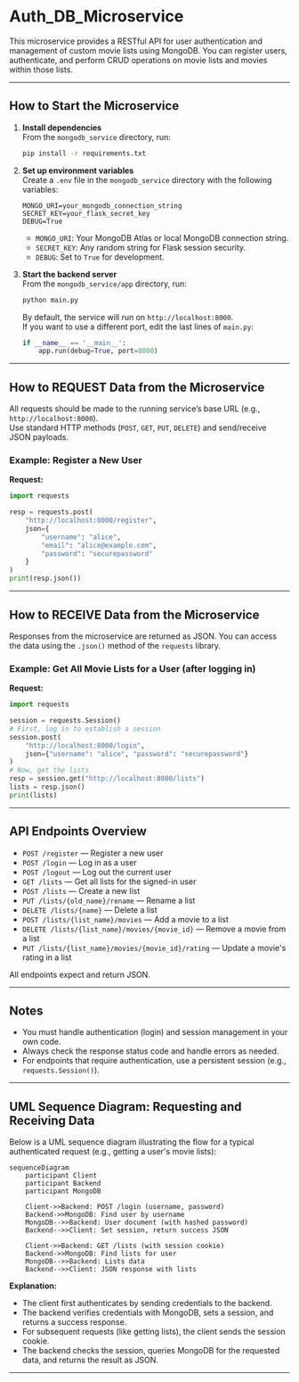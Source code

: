 # Auth_DB_Microservice

This microservice provides a RESTful API for user authentication and management of custom movie lists using MongoDB. You can register users, authenticate, and perform CRUD operations on movie lists and movies within those lists.

---

## How to Start the Microservice

1. **Install dependencies**  
   From the `mongodb_service` directory, run:

   ```bash
   pip install -r requirements.txt
   ```

2. **Set up environment variables**  
   Create a `.env` file in the `mongodb_service` directory with the following variables:

   ```
   MONGO_URI=your_mongodb_connection_string
   SECRET_KEY=your_flask_secret_key
   DEBUG=True
   ```

   - `MONGO_URI`: Your MongoDB Atlas or local MongoDB connection string.
   - `SECRET_KEY`: Any random string for Flask session security.
   - `DEBUG`: Set to `True` for development.

3. **Start the backend server**  
   From the `mongodb_service/app` directory, run:
   ```bash
   python main.py
   ```
   By default, the service will run on `http://localhost:8000`.  
   If you want to use a different port, edit the last lines of `main.py`:
   ```python
   if __name__ == '__main__':
       app.run(debug=True, port=8000)
   ```

---

## How to REQUEST Data from the Microservice

All requests should be made to the running service’s base URL (e.g., `http://localhost:8000`).  
Use standard HTTP methods (`POST`, `GET`, `PUT`, `DELETE`) and send/receive JSON payloads.

### Example: Register a New User

**Request:**

```python
import requests

resp = requests.post(
    "http://localhost:8000/register",
    json={
        "username": "alice",
        "email": "alice@example.com",
        "password": "securepassword"
    }
)
print(resp.json())
```

---

## How to RECEIVE Data from the Microservice

Responses from the microservice are returned as JSON. You can access the data using the `.json()` method of the `requests` library.

### Example: Get All Movie Lists for a User (after logging in)

**Request:**

```python
import requests

session = requests.Session()
# First, log in to establish a session
session.post(
    "http://localhost:8000/login",
    json={"username": "alice", "password": "securepassword"}
)
# Now, get the lists
resp = session.get("http://localhost:8000/lists")
lists = resp.json()
print(lists)
```

---

## API Endpoints Overview

- `POST /register` — Register a new user
- `POST /login` — Log in as a user
- `POST /logout` — Log out the current user
- `GET /lists` — Get all lists for the signed-in user
- `POST /lists` — Create a new list
- `PUT /lists/{old_name}/rename` — Rename a list
- `DELETE /lists/{name}` — Delete a list
- `POST /lists/{list_name}/movies` — Add a movie to a list
- `DELETE /lists/{list_name}/movies/{movie_id}` — Remove a movie from a list
- `PUT /lists/{list_name}/movies/{movie_id}/rating` — Update a movie's rating in a list

All endpoints expect and return JSON.

---

## Notes

- You must handle authentication (login) and session management in your own code.
- Always check the response status code and handle errors as needed.
- For endpoints that require authentication, use a persistent session (e.g., `requests.Session()`).

---

## UML Sequence Diagram: Requesting and Receiving Data

Below is a UML sequence diagram illustrating the flow for a typical authenticated request (e.g., getting a user's movie lists):

```mermaid
sequenceDiagram
    participant Client
    participant Backend
    participant MongoDB

    Client->>Backend: POST /login (username, password)
    Backend->>MongoDB: Find user by username
    MongoDB-->>Backend: User document (with hashed password)
    Backend-->>Client: Set session, return success JSON

    Client->>Backend: GET /lists (with session cookie)
    Backend->>MongoDB: Find lists for user
    MongoDB-->>Backend: Lists data
    Backend-->>Client: JSON response with lists
```

**Explanation:**

- The client first authenticates by sending credentials to the backend.
- The backend verifies credentials with MongoDB, sets a session, and returns a success response.
- For subsequent requests (like getting lists), the client sends the session cookie.
- The backend checks the session, queries MongoDB for the requested data, and returns the result as JSON.

---
